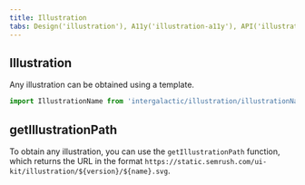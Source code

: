 ```yaml
---
title: Illustration
tabs: Design('illustration'), A11y('illustration-a11y'), API('illustration-api'), Example('illustration-code'), Changelog('illustration-changelog')
---
```


## Illustration

Any illustration can be obtained using a template.

```js
import IllustrationName from 'intergalactic/illustration/illustrationName';
```

## getIllustrationPath

To obtain any illustration, you can use the `getIllustrationPath` function, which returns the URL in the format `https://static.semrush.com/ui-kit/illustration/${version}/${name}.svg`.
